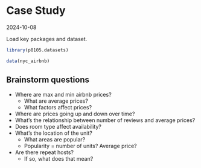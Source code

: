 Case Study
================
2024-10-08

Load key packages and dataset.

``` r
library(p8105.datasets)

data(nyc_airbnb)
```

## Brainstorm questions

- Where are max and min airbnb prices?
  - What are average prices?
  - What factors affect prices?
- Where are prices going up and down over time?
- What’s the relationship between number of reviews and average prices?
- Does room type affect availability?
- What’s the location of the unit?
  - What areas are popular?
  - Popularity = number of units? Average price?
- Are there repeat hosts?
  - If so, what does that mean?
